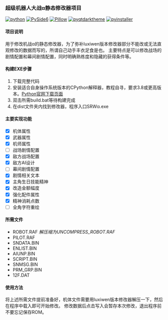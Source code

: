### 超级机器人大战α静态修改器项目
[![python](https://img.shields.io/badge/Python-≥3.8-darkcyan?logo=python&style=flat&labelColor=013243)](https://www.python.org/)
[![PySide6](https://img.shields.io/badge/PySide6-6.3-darkcyan?logo=qt&style=flat&labelColor=013243)](https://doc.qt.io/qtforpython/)
[![Pillow](https://img.shields.io/badge/Pillow-9.1-darkcyan?logo=nintendogamecube&style=flat&labelColor=013243)](https://python-pillow.org/)
[![pyqtdarktheme](https://img.shields.io/badge/pyqtdarktheme-1.1-darkcyan?style=flat&labelColor=013243)](https://pypi.org/project/pyqtdarktheme/)
[![pyinstaller](https://img.shields.io/badge/pyinstaller-5.1-darkcyan?style=flat&labelColor=013243)](https://pyinstaller.org/en/stable/)
#### 项目说明
用于修改机战α的静态修改器，为了弥补luxiwen版本修改器部分不能改或无法直观修改的数据而写的，所谓自己动手丰衣足食是也。
主要特点是可以修改战场的剧情配置和幕间剧情配置，同时明确熟练度和隐藏的获得条件等。
#### 构建EXE步骤
1. 下载完整代码
2. 安装适合自身操作系统版本的CPython解释器，教程自寻，要求3.8或更高版本。[Python官网下载页面](https://www.python.org/downloads/)
3. 双击所需build.bat等待构建完成
4. 在dist文件夹内找到修改器，程序入口SRWα.exe
#### 主要实现功能
- [x] 机体属性
- [x] 武器属性
- [x] 机师属性
- [ ] 战场剧情配置
- [x] 敌方战场配置
- [x] 敌方AI设计
- [ ] 幕间剧情配置
- [x] 剧情相关文本
- [x] 主角生日技能精神
- [x] 改造金额幅度
- [x] 强化配件属性
- [x] 精神消耗点数
- [ ] 全角字符重绘
#### 所需文件
+ ROBOT.RAF *解压缩为UNCOMPRESS_ROBOT.RAF*
+ PILOT.RAF
+ SNDATA.BIN
+ ENLIST.BIN
+ AIUNP.BIN
+ SCRIPT.BIN
+ SNMSG.BIN
+ PRM_GRP.BIN
+ 12F.DAT
#### 使用方法
将上述所需文件提前准备好，机体文件需要用luxiwen版本修改器解压一下，然后在程序中载入即可开始修改。
修改数据后点击写入会暂存本次修改，退出程序前不要忘记保存ROM。
